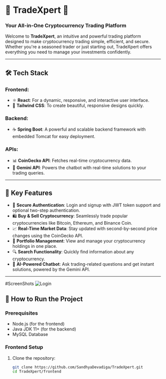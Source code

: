 # 🚀 **TradeXpert** 🌟  
### **Your All-in-One Cryptocurrency Trading Platform**  

Welcome to **TradeXpert**, an intuitive and powerful trading platform designed to make cryptocurrency trading simple, efficient, and secure. Whether you're a seasoned trader or just starting out, TradeXpert  offers everything you need to manage your investments confidently.  

---

## 🛠 **Tech Stack**  

### Frontend:  
- ⚛️ **React**: For a dynamic, responsive, and interactive user interface.  
- 🎨 **Tailwind CSS**: To create beautiful, responsive designs quickly.  

### Backend:  
- ☕ **Spring Boot**: A powerful and scalable backend framework with embedded Tomcat for easy deployment.  

### APIs:  
- 📊 **CoinGecko API**: Fetches real-time cryptocurrency data.  
- 🤖 **Gemini API**: Powers the chatbot with real-time solutions to your trading queries.  

---

## 🌟 **Key Features**  

- 🔑 **Secure Authentication**: Login and signup with JWT token support and optional two-step authentication.  
- 🛍️ **Buy & Sell Cryptocurrency**: Seamlessly trade popular cryptocurrencies like Bitcoin, Ethereum, and Binance Coin.  
- 📈 **Real-Time Market Data**: Stay updated with second-by-second price changes using the CoinGecko API.  
- 💼 **Portfolio Management**: View and manage your cryptocurrency holdings in one place.  
- 🔍 **Search Functionality**: Quickly find information about any cryptocurrency.  
- 🤖 **AI-Powered Chatbot**: Ask trading-related questions and get instant solutions, powered by the Gemini API.  

---

#ScreenShots
![Login](assets/my-image.png)

## 🚀 **How to Run the Project**  

### Prerequisites  
- Node.js (for the frontend)  
- Java JDK 11+ (for the backend)  
- MySQL Database  

### **Frontend Setup**  
1. Clone the repository:  
   ```bash
   git clone https://github.com/SandhyaDevadiga/TradeXpert.git
   cd TradeXpert/frontend
